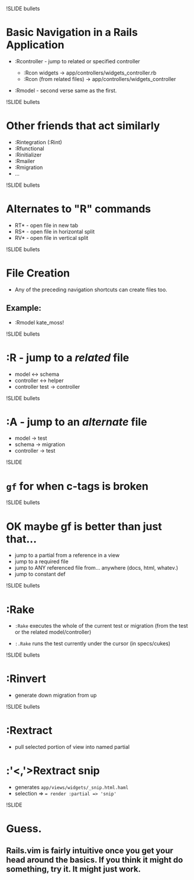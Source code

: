 !SLIDE bullets
# Basic Navigation in a Rails Application

* :Rcontroller - jump to related or specified controller
  * :Rcon widgets -> app/controllers/widgets_controller.rb
  * :Rcon (from related files) -> app/controllers/widgets_controller

* :Rmodel - second verse same as the first.

!SLIDE bullets
# Other friends that act similarly 
* :Rintegration (:Rint)
* :Rfunctional
* :Rinitializer
* :Rmailer
* :Rmigration
* ...

!SLIDE bullets
# Alternates to "R" commands

* RT* - open file in new tab
* RS* - open file in horizontal split
* RV* - open file in vertical split

!SLIDE bullets
# File Creation

* Any of the preceding navigation shortcuts can create files too.

## Example:
* :Rmodel kate_moss!

!SLIDE bullets

# :R - jump to a _related_ file

* model <-> schema
* controller <-> helper
* controller test -> controller

!SLIDE bullets

# :A - jump to an _alternate_ file

* model -> test
* schema -> migration
* controller -> test

!SLIDE

# `gf` for when c-tags is broken

!SLIDE bullets

# OK maybe gf is better than just that...

* jump to a partial from a reference in a view
* jump to a required file
* jump to ANY referenced file from... anywhere (docs, html, whatev.)
* jump to constant def

!SLIDE bullets

# :Rake

* `:Rake` executes the whole of the current test or migration (from the 
test or the related model/controller)

* `:.Rake` runs the test currently under the cursor (in specs/cukes)

!SLIDE bullets

# :Rinvert 
* generate down migration from up

!SLIDE bullets
# :Rextract
* pull selected portion of view into named partial

# :'<,'>Rextract snip
* generates `app/views/widgets/_snip.html.haml`
* selection =>  `= render :partial => 'snip'`

!SLIDE 

# Guess.

## Rails.vim is fairly intuitive once you get your head around the basics. If you think it might do something, try it. It might just work.
